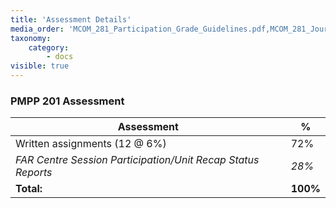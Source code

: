 ```yaml
---
title: 'Assessment Details'
media_order: 'MCOM_281_Participation_Grade_Guidelines.pdf,MCOM_281_Journal_Guidelines.pdf,MCOM_281_Speech_Self-Assessment_Guidelines.pdf,MCOM_281_Speech_Critique_Guidelines.pdf,MCOM_281_Content_Delivery&Listening_Checklist.pdf,MCOM_281_Speech_Sign-up_sheets.doc,MCOM_281_Demonstration_Speech_Evaluation&Feedback_Form.docx,MCOM_281_Informative_Speech_Evaluation&Feedback_Form.docx,MCOM_281_Persuasive_Speech_Evaluation&Feedback_Form.docx'
taxonomy:
    category:
        - docs
visible: true
---
```


### PMPP 201 Assessment

| **Assessment**                                               | **%**    |
|--------------------------------------------------------------|----------|
| Written assignments (12 \@ 6%)                               | 72%      |
| *FAR Centre Session Participation/Unit Recap Status Reports* | *28%*    |
| **Total:**                                                   | **100%** |
